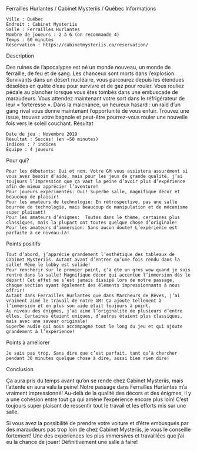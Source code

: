 
Ferrailles Hurlantes / Cabinet Mysteriis / Québec
Informations

    Ville : Québec
    Endroit : Cabinet Mysteriis
    Salle : Ferrailles Hurlantes
    Nombre de joueurs : 2 à 6 (on recommande 4)
    Temps : 60 minutes
    Réservation : https://cabinetmysteriis.ca/reservation/

 
Description

Des ruines de l’apocalypse est né un monde nouveau, un monde de ferraille, de feu et de sang. Les chanceux sont morts dans l’explosion. Survivants dans un désert nucléaire, vous parcourez depuis les étendues désolées en quête d’eau pour survivre et de gaz pour rouler. Vous rouliez pédale au plancher lorsque vous êtes tombés dans une embuscade de maraudeurs. Vous attendez maintenant votre sort dans le réfrigérateur de leur « forteresse ». Dans la malchance, un heureux hasard : un raid d’un gang rival vous donne maintenant l’opportunité de vous enfuir. Trouvez une issue, trouvez votre bagnole et peut-être pourrez-vous rouler une nouvelle fois vers le soleil couchant.
Résultat

    Date de jeu : Novembre 2019
    Résultat : Succès! (en ~50 minutes)
    Indices : ? indices
    Équipe : 4 joueurs

Pour qui?

    Pour les débutants: Oui et non. Votre GM vous assistera assurément si vous avez besoin d’aide, mais pour les jeux de grande qualité, j’ai toujours l’impression que ça vaut la peine d’avoir plus d’expérience afin de mieux apprécier l’aventure!
    Pour joueurs expérimentés: Oui! Superbe salle, magnifique décor et beaucoup de plaisir!
    Pour les amateurs de technologie: En rétrospective, pas une salle bourrée de technologie, mais beaucoup de manipulation et de mécanisme super plaisant!
    Pour les amateurs d’énigmes:  Toutes dans le thème, certaines plus classiques, mais la plupart ont toutes quelque chose d’originale!
    Pour les amateurs d’immersion: Sans aucun doute! L’expérience est parfaite à ce niveau-là!

 Points positifs

    Tout d’abord, j’apprécie grandement l’esthétique des tableaux de Cabinet Mysteriis. Autant avant d’entrer qu’une fois rendu dans la salle! Même le lobby est solide!
    Pour renchérir sur le premier point, ç’a été un gros wow quand je suis rentré dans la salle! Magnifique décor qui accentue l’immersion dès le départ! Cet effet ne s’est jamais dissipé lors de notre passage, chaque section ayant également des éléments impressionnants à nous offrir!
    Autant dans Ferrailles Hurlantes que dans Marcheurs de Rêves, j’ai vraiment aimé le travail de notre GM! Ça ajoute tellement à l’immersion et en plus son aide était toujours à point.
    Au niveau des énigmes, j’ai aimé l’originalité de plusieurs d’entre elles. Certaines étaient uniques, d’autres étaient plus classiques, mais avec une saveur originale!
    Superbe audio qui nous accompagne tout le long du jeu et qui ajoute grandement à l’expérience!

Points à améliorer

    Je sais pas trop. Sans dire que c’est parfait, tant qu’à chercher pendant 30 minutes quelque chose à dire, aussi bien rien dire!

Conclusion

Ça aura pris du temps avant qu’on se rende chez Cabinet Mysteriis, mais l’attente en aura valu la peine! Notre passage dans Ferrailles Hurlantes m’a vraiment impressionné! Au-delà de la qualité des décors et des énigmes, il y a une cohésion entre tout ça qui amène l’expérience encore plus loin! C’est toujours super plaisant de ressentir tout le travail et les efforts mis sur une salle.

Si vous avez la possibilité de prendre votre voiture et d’être embusqués par des maraudeurs pas trop loin de chez Cabinet Mysteriis, je vous le conseille fortement! Une des expériences les plus immersives et travaillées que j’ai eu la chance de jouer! Définitivement une salle à faire!
